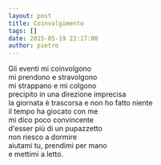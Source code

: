 ```yaml
---
layout: post
title: Coinvolgimento
tags: []
date: 2015-05-19 22:17:00
author: pietro
---
```

Gli eventi mi coinvolgono<br/>mi prendono e stravolgono<br/>mi strappano e mi colgono<br/>precipito in una direzione imprecisa<br/>la giornata è trascorsa e non ho fatto niente<br/>il tempo ha giocato con me<br/>mi dico poco convincente<br/>d'esser più di un pupazzetto<br/>non riesco a dormire<br/>aiutami tu, prendimi per mano<br/>e mettimi a letto.
